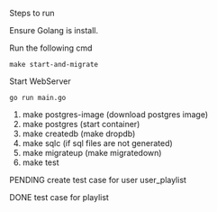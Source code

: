 Steps to run

Ensure Golang is install.

Run the following cmd

```
make start-and-migrate
```

Start WebServer
```
go run main.go
```

1. make postgres-image (download postgres image)
2. make postgres (start container)
3. make createdb (make dropdb)
4. make sqlc (if sql files are not generated)
5. make migrateup (make migratedown)
6. make test


PENDING
create test case for
  user
  user_playlist

DONE
test case for playlist